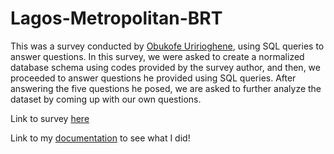 # Lagos-Metropolitan-BRT
This was a survey conducted by [Obukofe Uririoghene](https://github.com/JosephObukofe), using SQL queries to answer questions.
In this survey, we were asked to create a normalized database schema using codes provided by the survey author, and then, we proceeded to answer questions he provided using SQL queries.
After answering the five questions he posed, we are asked to further analyze the dataset by coming up with our own questions.

Link to survey [here](https://obukofe.notion.site/obukofe/SQL-Survey-501f61a843ab4a60879e60601eedeaac)

Link to my [documentation](https://github.com/imanjokko/Lagos-Metropolitan-BRT/blob/main/Documentation/BRT_project_documentation.pdf) to see what I did!
